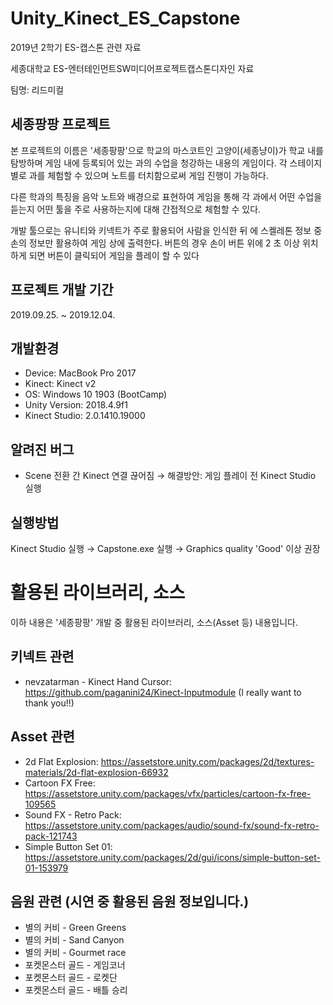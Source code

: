 # Unity_Kinect_ES_Capstone
2019년 2학기 ES-캡스톤 관련 자료

세종대학교 ES-엔터테인먼트SW미디어프로젝트캡스톤디자인 자료

팀명: 리드미컬


세종팡팡 프로젝트
-------------
본
프로젝트의 이름은 '세종팡팡'으로 학교의 마스코트인 고양이(세종냥이)가 학교 내를 탐방하며 게임 내에 등록되어 있는 과의 수업을 청강하는 내용의 게임이다.
각 스테이지 별로 과를 체험할 수 있으며 노트를 터치함으로써 게임 진행이 가능하다.

다른 학과의 특징을 음악 노트와 배경으로 표현하여 게임을 통해 각 과에서 어떤 수업을 듣는지 어떤 툴을 주로 사용하는지에 대해 간접적으로
체험할 수 있다. 

개발 툴으로는 유니티와 키넥트가 주로 활용되어 사람을 인식한 뒤 에 스켈레톤 정보 중 손의 정보만 활용하여 게임 상에 출력한다. 버튼의 경우 손이 버튼 위에 2 초 이상 위치
하게 되면 버튼이 클릭되어 게임을 플레이 할 수 있다


프로젝트 개발 기간
------
2019.09.25. ~ 2019.12.04.

개발환경
------
+ Device: MacBook Pro 2017
+ Kinect: Kinect v2
+ OS: Windows 10 1903 (BootCamp)
+ Unity Version: 2018.4.9f1
+ Kinect Studio: 2.0.1410.19000


알려진 버그
------
+ Scene 전환 간 Kinect 연결 끊어짐 → 해결방안: 게임 플레이 전 Kinect Studio 실행


실행방법
------
Kinect Studio 실행 → Capstone.exe 실행 → Graphics quality 'Good' 이상 권장



# 활용된 라이브러리, 소스
이하 내용은 '세종팡팡' 개발 중 활용된 라이브러리, 소스(Asset 등) 내용입니다.

키넥트 관련
--------
+ nevzatarman - Kinect Hand Cursor: https://github.com/paganini24/Kinect-Inputmodule
                                    (I really want to thank you!!)


Asset 관련
------
+ 2d Flat Explosion: https://assetstore.unity.com/packages/2d/textures-materials/2d-flat-explosion-66932
+ Cartoon FX Free: https://assetstore.unity.com/packages/vfx/particles/cartoon-fx-free-109565
+ Sound FX - Retro Pack: https://assetstore.unity.com/packages/audio/sound-fx/sound-fx-retro-pack-121743
+ Simple Button Set 01: https://assetstore.unity.com/packages/2d/gui/icons/simple-button-set-01-153979


음원 관련 (시연 중 활용된 음원 정보입니다.)
-------
+ 별의 커비 - Green Greens
+ 별의 커비 - Sand Canyon
+ 별의 커비 - Gourmet race
+ 포켓몬스터 골드 - 게임코너
+ 포켓몬스터 골드 - 로켓단
+ 포켓몬스터 골드 - 배틀 승리






